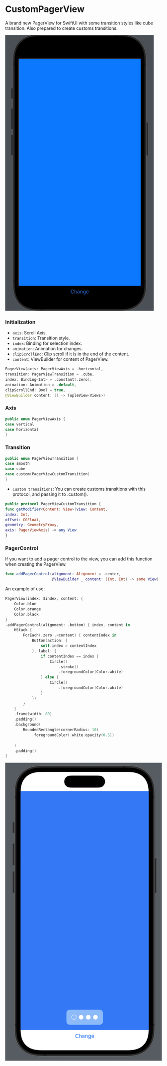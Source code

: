 # CustomPagerView

A brand new PagerView for SwiftUI with some transition styles like cube transition. Also prepared to create customs transitions.

![PagerView](./video.gif)

### Initialization

- `axis`: Scroll Axis.
- `transition`: Transition style.
- `index`: Binding for selection index.
- `animation`: Animation for changes.
- `clipScrollEnd`: Clip scroll if it is in the end of the content.
- `content`: ViewBuilder for content of PagerView.

```swift
PagerView(axis: PagerViewAxis = .horizontal,
transition: PagerViewTransition = .cube,
index: Binding<Int> = .constant(.zero),
animation: Animation = .default,
clipScrollEnd: Bool = true,
@ViewBuilder content: () -> TupleView<Views>)
```

### Axis
```swift
public enum PagerViewAxis {
case vertical
case horizontal
}
```

### Transition

```swift
public enum PagerViewTransition {
case smooth
case cube
case custom(PagerViewCustomTransition)
}
```
  
- `Custom transitions`: You can create customs transitions with this protocol, and passing it to .custom().

```swift
public protocol PagerViewCustomTransition {
func getModifier<Content: View>(view: Content,
index: Int,
offset: CGFloat,
geometry: GeometryProxy,
axis: PagerViewAxis) -> any View
}
```
    
### PagerControl

If you want to add a pager control to the view, you can add this function when creating the PagerView.

```swift
func addPagerControl(alignment: Alignment = .center,
                     @ViewBuilder _ content: (Int, Int) -> some View)
```

An example of use: 

```swift
PagerView(index: $index, content: {
    Color.blue
    Color.orange
    Color.black
}
.addPagerControl(alignment: .bottom) { index, content in
    HStack {
        ForEach(.zero..<content) { contentIndex in
            Button(action: {
                self.index = contentIndex
            }, label: {
                if contentIndex == index {
                    Circle()
                        .stroke()
                        .foregroundColor(Color.white)
                } else {
                    Circle()
                        .foregroundColor(Color.white)
                }
            })
        }
    }
    .frame(width: 80)
    .padding()
    .background(
        RoundedRectangle(cornerRadius: 10)
            .foregroundColor(.white.opacity(0.5))
        
    )
    .padding()
}
```
![PagerControl](./pagercontrol.png)
